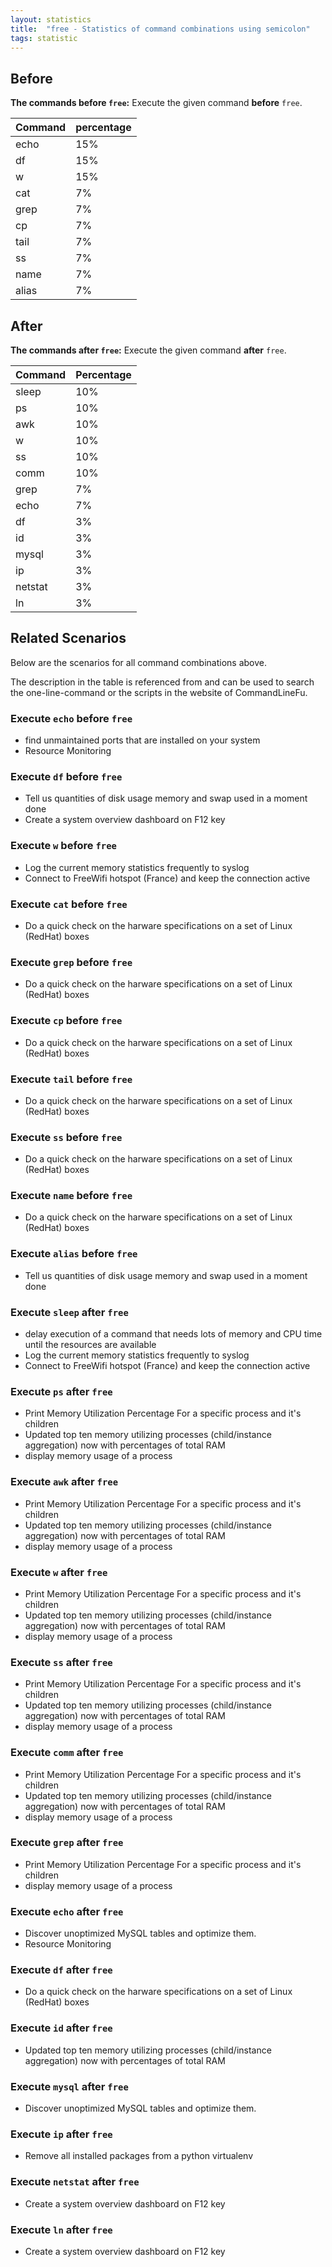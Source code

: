 ```yaml
---
layout: statistics
title:  "free - Statistics of command combinations using semicolon"
tags: statistic
---
```


## Before

__The commands before `free`:__  Execute the given command __before__ `free`.

| Command | percentage |
|--------|--------|
| echo | 15% |
| df | 15% |
| w | 15% |
| cat | 7% |
| grep | 7% |
| cp | 7% |
| tail | 7% |
| ss | 7% |
| name | 7% |
| alias | 7% |



## After

__The commands after `free`:__ Execute the given command __after__ `free`.

| Command | Percentage | 
|-------|--------|
| sleep | 10% |
| ps | 10% |
| awk | 10% |
| w | 10% |
| ss | 10% |
| comm | 10% |
| grep | 7% |
| echo | 7% |
| df | 3% |
| id | 3% |
| mysql | 3% |
| ip | 3% |
| netstat | 3% |
| ln | 3% |



## Related Scenarios

Below are the scenarios for all command combinations above.

The description in the table is referenced from and can be used to search the one-line-command or the scripts in the website of CommandLineFu.


### Execute `echo` before `free`

- find unmaintained ports that are installed on your system
- Resource Monitoring

            
### Execute `df` before `free`

- Tell us quantities of disk usage memory and swap used in a moment done
- Create a system overview dashboard on F12 key

            
### Execute `w` before `free`

- Log the current memory statistics frequently to syslog
- Connect to FreeWifi hotspot (France) and keep the connection active

            
### Execute `cat` before `free`

- Do a quick check on the harware specifications on a set of Linux (RedHat) boxes

            
### Execute `grep` before `free`

- Do a quick check on the harware specifications on a set of Linux (RedHat) boxes

            
### Execute `cp` before `free`

- Do a quick check on the harware specifications on a set of Linux (RedHat) boxes

            
### Execute `tail` before `free`

- Do a quick check on the harware specifications on a set of Linux (RedHat) boxes

            
### Execute `ss` before `free`

- Do a quick check on the harware specifications on a set of Linux (RedHat) boxes

            
### Execute `name` before `free`

- Do a quick check on the harware specifications on a set of Linux (RedHat) boxes

            
### Execute `alias` before `free`

- Tell us quantities of disk usage memory and swap used in a moment done

            


### Execute `sleep` after `free`

- delay execution of a command that needs lots of memory and CPU time until the resources are available
- Log the current memory statistics frequently to syslog
- Connect to FreeWifi hotspot (France) and keep the connection active

            
### Execute `ps` after `free`

- Print Memory Utilization Percentage For a specific process and it's children
- Updated top ten memory utilizing processes (child/instance aggregation) now with percentages of total RAM
- display memory usage of a process

            
### Execute `awk` after `free`

- Print Memory Utilization Percentage For a specific process and it's children
- Updated top ten memory utilizing processes (child/instance aggregation) now with percentages of total RAM
- display memory usage of a process

            
### Execute `w` after `free`

- Print Memory Utilization Percentage For a specific process and it's children
- Updated top ten memory utilizing processes (child/instance aggregation) now with percentages of total RAM
- display memory usage of a process

            
### Execute `ss` after `free`

- Print Memory Utilization Percentage For a specific process and it's children
- Updated top ten memory utilizing processes (child/instance aggregation) now with percentages of total RAM
- display memory usage of a process

            
### Execute `comm` after `free`

- Print Memory Utilization Percentage For a specific process and it's children
- Updated top ten memory utilizing processes (child/instance aggregation) now with percentages of total RAM
- display memory usage of a process

            
### Execute `grep` after `free`

- Print Memory Utilization Percentage For a specific process and it's children
- display memory usage of a process

            
### Execute `echo` after `free`

- Discover unoptimized MySQL tables and optimize them.
- Resource Monitoring

            
### Execute `df` after `free`

- Do a quick check on the harware specifications on a set of Linux (RedHat) boxes

            
### Execute `id` after `free`

- Updated top ten memory utilizing processes (child/instance aggregation) now with percentages of total RAM

            
### Execute `mysql` after `free`

- Discover unoptimized MySQL tables and optimize them.

            
### Execute `ip` after `free`

- Remove all installed packages from a python virtualenv

            
### Execute `netstat` after `free`

- Create a system overview dashboard on F12 key

            
### Execute `ln` after `free`

- Create a system overview dashboard on F12 key

            
